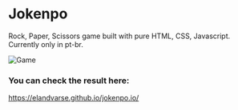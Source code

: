 # Jokenpo

Rock, Paper, Scissors game built with pure HTML, CSS, Javascript. Currently only in pt-br.

![Game](https://i.imgur.com/anhVXnW.png?1)

### You can check the result here:
https://elandvarse.github.io/jokenpo.io/
